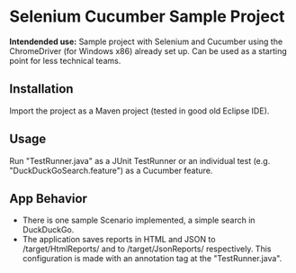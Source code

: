 # Selenium Cucumber Sample Project

**Intendended use:** Sample project with Selenium and Cucumber using the ChromeDriver (for Windows x86) already set up. Can be used as a starting point for less technical teams.

## Installation
Import the project as a Maven project (tested in good old Eclipse IDE).

## Usage
Run "TestRunner.java" as a JUnit TestRunner or an individual test (e.g. "DuckDuckGoSearch.feature") as a Cucumber feature.

## App Behavior
- There is one sample Scenario implemented, a simple search in DuckDuckGo.
- The application saves reports in HTML and JSON to /target/HtmlReports/ and to /target/JsonReports/ respectively. This configuration is made with an annotation tag at the "TestRunner.java".